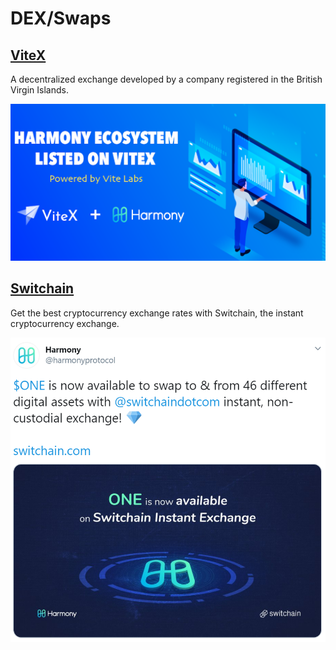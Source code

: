 # DEX/Swaps

## [ViteX](https://vitex.net)

A decentralized exchange developed by a company registered in the British Virgin Islands.

![](<../../../.gitbook/assets/vitex-harmony-announcement (1) (1) (1) (1) (1) (1) (1) (1).png>)

## [Switchain](https://www.switchain.com)

Get the best cryptocurrency exchange rates with Switchain, the instant cryptocurrency exchange.

![](<../../../.gitbook/assets/switchain tweet.PNG>)
